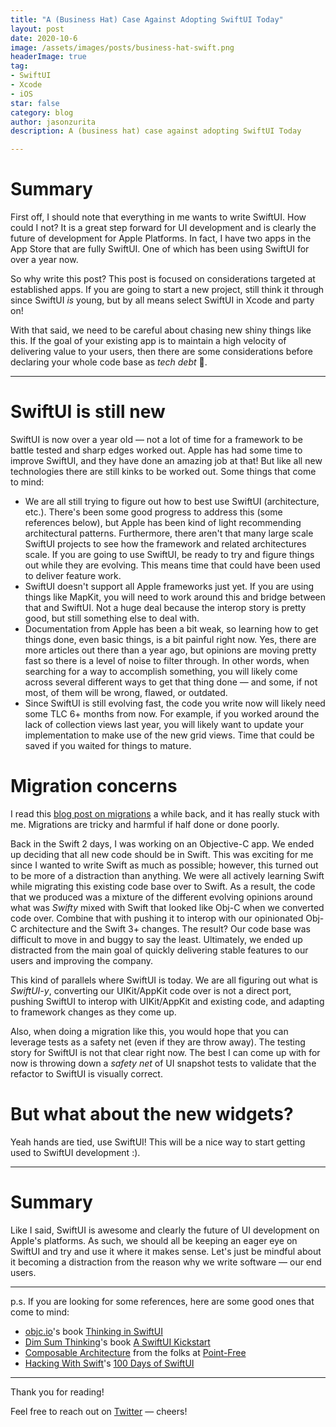 ```yaml
---
title: "A (Business Hat) Case Against Adopting SwiftUI Today"
layout: post
date: 2020-10-6
image: /assets/images/posts/business-hat-swift.png
headerImage: true
tag:
- SwiftUI
- Xcode
- iOS
star: false 
category: blog
author: jasonzurita 
description: A (business hat) case against adopting SwiftUI Today

---
```


# Summary

First off, I should note that everything in me wants to write SwiftUI. How could I not? It is a great step forward for UI development and is clearly the future of development for Apple Platforms. In fact, I have two apps in the App Store that are fully SwiftUI. One of which has been using SwiftUI for over a year now.

So why write this post? This post is focused on considerations targeted at established apps. If you are going to start a new project, still think it through since SwiftUI _is_ young, but by all means select SwiftUI in Xcode and party on!

With that said, we need to be careful about chasing new shiny things like this. If the goal of your existing app is to maintain a high velocity of delivering value to your users, then there are some considerations before declaring your whole code base as _tech debt_ 🤪.

---

# SwiftUI is still new
SwiftUI is now over a year old — not a lot of time for a framework to be battle tested and sharp edges worked out. Apple has had some time to improve SwiftUI, and they have done an amazing job at that! But like all new technologies there are still kinks to be worked out. Some things that come to mind:
- We are all still trying to figure out how to best use SwiftUI (architecture, etc.). There's been some good progress to address this (some references below), but Apple has been kind of light recommending architectural patterns. Furthermore, there aren't that many large scale SwiftUI projects to see how the framework and related architectures scale. If you are going to use SwiftUI, be ready to try and figure things out while they are evolving. This means time that could have been used to deliver feature work.
- SwiftUI doesn't support all Apple frameworks just yet. If you are using things like MapKit, you will need to work around this and bridge between that and SwiftUI. Not a huge deal because the interop story is pretty good, but still something else to deal with.
- Documentation from Apple has been a bit weak, so learning how to get things done, even basic things, is a bit painful right now. Yes, there are more articles out there than a year ago, but opinions are moving pretty fast so there is a level of noise to filter through. In other words, when searching for a way to accomplish something, you will likely come across several different ways to get that thing done — and some, if not most, of them will be wrong, flawed, or outdated.
- Since SwiftUI is still evolving fast, the code you write now will likely need some TLC 6+ months from now. For example, if you worked around the lack of collection views last year, you will likely want to update your implementation to make use of the new grid views. Time that could be saved if you waited for things to mature.

# Migration concerns
I read this [blog post on migrations](https://lethain.com/migrations/) a while back, and it has really stuck with me. Migrations are tricky and harmful if half done or done poorly.

Back in the Swift 2 days, I was working on an Objective-C app. We ended up deciding that all new code should be in Swift. This was exciting for me since I wanted to write Swift as much as possible; however, this turned out to be more of a distraction than anything. We were all actively learning Swift while migrating this existing code base over to Swift. As a result, the code that we produced was a mixture of the different evolving opinions around what was _Swifty_ mixed with Swift that looked like Obj-C when we converted code over. Combine that with pushing it to interop with our opinionated Obj-C architecture and the Swift 3+ changes. The result? Our code base was difficult to move in and buggy to say the least. Ultimately, we ended up distracted from the main goal of quickly delivering stable features to our users and improving the company.


This kind of parallels where SwiftUI is today. We are all figuring out what is _SwiftUI-y_, converting our UIKit/AppKit code over is not a direct port, pushing SwiftUI to interop with UIKit/AppKit and existing code, and adapting to framework changes as they come up.

Also, when doing a migration like this, you would hope that you can leverage tests as a safety net (even if they are throw away). The testing story for SwiftUI is not that clear right now. The best I can come up with for now is throwing down a _safety net_ of UI snapshot tests to validate that the refactor to SwiftUI is visually correct.

# But what about the new widgets?
Yeah hands are tied, use SwiftUI! This will be a nice way to start getting used to SwiftUI development :).

---

# Summary
Like I said, SwiftUI is awesome and clearly the future of UI development on Apple's platforms. As such, we should all be keeping an eager eye on SwiftUI and try and use it where it makes sense. Let's just be mindful about it becoming a distraction from the reason why we write software — our end users.

---

p.s. If you are looking for some references, here are some good ones that come to mind:
  + [objc.io](https://www.objc.io)'s book [Thinking in SwiftUI](https://www.objc.io/books/thinking-in-swiftui/)
  + [Dim Sum Thinking](https://dimsumthinking.com)'s book [A SwiftUI Kickstart](https://gumroad.com/l/swiftuikickstart)
  + [Composable Architecture](https://github.com/pointfreeco/swift-composable-architecture) from the folks at [Point-Free](https://www.pointfree.co)
  + [Hacking With Swift](https://www.hackingwithswift.com)'s [100 Days of SwiftUI](https://www.hackingwithswift.com/100/swiftui)

---

Thank you for reading!

Feel free to reach out on [Twitter](https://twitter.com/jasonalexzurita) — cheers!
